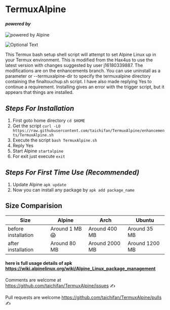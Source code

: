 # TermuxAlpine

#### _powered by_

![powered by Alpine](../master/docs/images/alpinelinux-logo.svg)

![Optional Text](../master/docs/images/ss.png)


This Termux bash setup shell script will attempt to set Alpine Linux up in your Termux environment.
This is modified from the Hax4us to use the latest version with changes suggested by user j16180339887.
The modifications are on the enhancements branch.  You can use uninstall as a parameter or
--termuxalpine-dir to specify the termuxalpine directory containing the finaltouchup.sh script.
I have also made replying Yes to continue a requirement. Installing gives an error with the trigger script, but
it appears that things are installed.

## _Steps For Installation_
1. First goto home directory
`cd $HOME`
2. Get the script
`curl -LO https://raw.githubusercontent.com/taichifan/TermuxAlpine/enhancements/TermuxAlpine.sh`
3. Execute the script
`bash TermuxAlpine.sh`
4. Reply Yes
5. Start Alpine
`startalpine`
6. For exit just execute
`exit`

## _Steps For First Time Use (Recommended)_
1. Update Alpine
`apk update`
2. Now you can install any package by
`apk add package_name`

## Size Comparision
Size  | Alpine  | Arch | Ubuntu
--- | --- | --- | ---
before installation | Around 1 MB 😱  | Around 400 MB | Around 35 MB
after installation | Around 80 MB | Around 2000 MB | Around 1200 MB

#### here is full usage details of apk https://wiki.alpinelinux.org/wiki/Alpine_Linux_package_management


Comments are welcome at https://github.com/taichifan/TermuxAlpine/issues ✍

Pull requests are welcome https://github.com/taichifan/TermuxAlpine/pulls ✍

